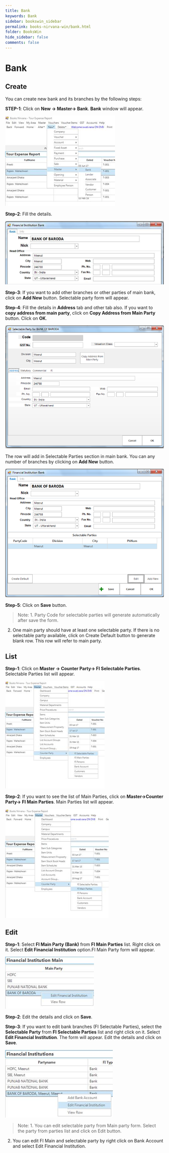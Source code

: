 ```yaml
---
title: Bank
keywords: Bank
sidebar: bookswin_sidebar
permalink: books-nirvana-win/bank.html
folder: BooksWin
hide_sidebar: false
comments: false
---
```


# Bank

## Create

You can create new bank and its branches by the following steps:

**STEP-1**: Click on **New -> Master-> Bank**. **Bank** window will appear.

![](/images/bank-create.jpg)

**Step-2**: Fill the details.

![](/images/bank-create-filldetails.jpg)

**Step-3**: If you want to add other branches or other parties of main bank, click on **Add New** button. Selectable party form will appear.


**Step-4**: Fill the details in **Address** tab and other tab also. If you want to **copy address from main party**, click on **Copy Address from Main Party** button. Click on **OK**.

![](/images/bank-create-address.png)

The row will add in Selectable Parties section in main bank. You can any number of branches by clicking on **Add New** button.

![](/images/bank-create-basic.png)

**Step-5**: Click on **Save** button.



>Note: 1. Party Code for selectable parties will generate automatically after save the form.
2. One main party should have at least one selectable party. If there is no selectable party available, click on Create Default button to generate blank row. This row will refer to main party.

## List

 **Step-1**: Click on **Master -> Counter Party-> FI Selectable Parties**. Selectable Parties list will appear.

 ![](/images/bank-list.jpg)

**Step-2**: If you want to see the list of Main Parties, click on **Master->Counter Party-> FI Main Parties**. Main Parties list will appear.

![](/images/bank-list-mainparties.jpg)

## Edit

**Step-1**: Select **FI Main Party (Bank)** from **FI Main Parties** list. Right click on it. Select **Edit Financial Institution** option.FI Main Party form will appear.

![](/images/bank-edit.jpg)

**Step-2**: Edit the details and click on **Save**.

**Step-3**: If you want to edit bank branches (FI Selectable Parties), select the **Selectable Party** from **FI Selectable Parties** list and right click on it. Select **Edit Financial Institution**. The form will appear. Edit the details and click on **Save**.

![](/images/bank-edit-save.jpg)

>Note: 1. You can edit selectable party from Main party form. Select the party from parties list and click on Edit button.
2. You can edit FI Main and selectable party by right click on Bank Account and select Edit Financial Institution.
